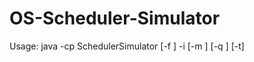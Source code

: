 # OS-Scheduler-Simulator
Usage:
java -cp <path> SchedulerSimulator [-f <formt>] -i <file> [-m <method>] [-q <quantum>] [-t]
 
